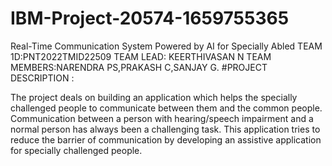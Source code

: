 # IBM-Project-20574-1659755365
Real-Time Communication System Powered by AI for Specially Abled
TEAM 1D:PNT2022TMID22509
TEAM LEAD: KEERTHIVASAN N
TEAM MEMBERS:NARENDRA PS,PRAKASH C,SANJAY G.
#PROJECT DESCRIPTION :

The project deals on building an application which helps the specially challenged people to communicate between them and the common people. Communication between a person with hearing/speech impairment and a normal person has always been a challenging task. This application tries to reduce the barrier of communication by developing an assistive application for specially challenged people.

